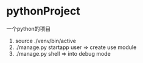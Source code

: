 # pythonProject
一个python的项目

1. source ./venv/bin/active
2. ./manage.py startapp user  => create use module
3. ./manage.py shell => into debug mode
